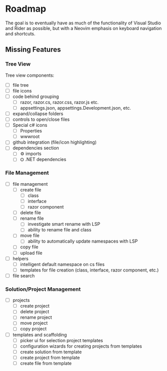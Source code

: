 # Roadmap

The goal is to eventually have as much of the functionality of Visual Studio
and Rider as possible, but with a Neovim emphasis on keyboard navigation and
shortcuts.

## Missing Features

### Tree View

Tree view components:

- [ ] file tree
- [ ] file icons
- [ ] code behind grouping
  - [ ] razor, razor.cs, razor.css, razor.js etc.
  - [ ] appsettings.json, appsettings.Development.json, etc.
- [ ] expand/collapse folders
- [ ] controls to open/close files
- [ ] Special c# icons
  - [ ] Properties
  - [ ] wwwroot
- [ ] github integration (file/icon highlighting)
- [ ] dependencies section
  - [ ] ⚙ imports
  - [ ] ⛭ .NET dependencies

### File Management

- [ ] file management
  - [ ] create file
    - [ ] class
    - [ ] interface
    - [ ] razor component
  - [ ] delete file
  - [ ] rename file
    - [ ] investigate smart rename with LSP
    - [ ] ability to rename file and class
  - [ ] move file
    - [ ] ability to automatically update namespaces with LSP
  - [ ] copy file
  - [ ] upload file
- [ ] helpers
  - [ ] intelligent default namespace on cs files
  - [ ] templates for file creation (class, interface, razor component, etc.)
- [ ] file search

### Solution/Project Management

- [ ] projects
  - [ ] create project
  - [ ] delete project
  - [ ] rename project
  - [ ] move project
  - [ ] copy project
- [ ] templates and scaffolding
  - [ ] picker ui for selection project templates
  - [ ] configuration wizards for creating projects from templates
  - [ ] create solution from template
  - [ ] create project from template
  - [ ] create file from template
